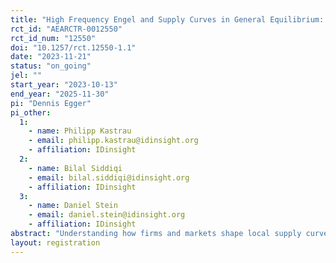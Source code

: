 ```yaml
---
title: "High Frequency Engel and Supply Curves in General Equilibrium: Experimental Evidence from Large Universal Cash Transfers in Malawi"
rct_id: "AEARCTR-0012550"
rct_id_num: "12550"
doi: "10.1257/rct.12550-1.1"
date: "2023-11-21"
status: "on_going"
jel: ""
start_year: "2023-10-13"
end_year: "2025-11-30"
pi: "Dennis Egger"
pi_other:
  1:
    - name: Philipp Kastrau
    - email: philipp.kastrau@idinsight.org
    - affiliation: IDinsight
  2:
    - name: Bilal Siddiqi
    - email: bilal.siddiqi@idinsight.org
    - affiliation: IDinsight
  3:
    - name: Daniel Stein
    - email: daniel.stein@idinsight.org
    - affiliation: IDinsight
abstract: "Understanding how firms and markets shape local supply curves in general equilibrium, to which degree economies can absorb (and change in response to) large local demand shocks, and how consumers shopping patterns and competitive pressures respond is crucial for understanding long-term development and the effects of macroeconomic policies. We estimate the high-frequency causal impacts of universal USD 550 cash transfers to every adult in the Khongoni District in Malawi on expenditure, prices and market activity. The rollout of the 45 million in cash transfers by the NGO GiveDirectly is randomized across 34 Group Village Headman (GVHs), an administrative unit corresponding approximately to a market catchment area, will reach over 80,000 individuals over the course of 12 months, and correspond to 90% of baseline GDP. Using random variation in treatment timing, together with bi-weekly price data for over 100 products and monthly enterprise surveys in all markets within the study area and a matched sample of markets outside the study area, as well as monthly expenditure surveys with 2500 eligible households, we document high-frequency marginal propensities to consume by product (Engel curves), inflationary impacts, expenditure switching of households across markets, and changes in resulting market activity and the productive environment. This will allow us to trace out short- and medium run supply curves at the firm- and market level."
layout: registration
---
```


